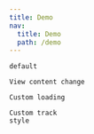 ```yaml
---
title: Demo
nav:
  title: Demo
  path: /demo
---
```


<code src='./example/Default.tsx'>default</code>

<code src='./example/ViewChange.tsx'>View content change</code>

<!-- <code src='./example/DelayView.tsx'>View 内容改变</code> -->

<code src='./example/CustomLoading.tsx'>Custom loading</code>

<code src='./example/CustomTrackStyle.tsx'>Custom track style</code>
